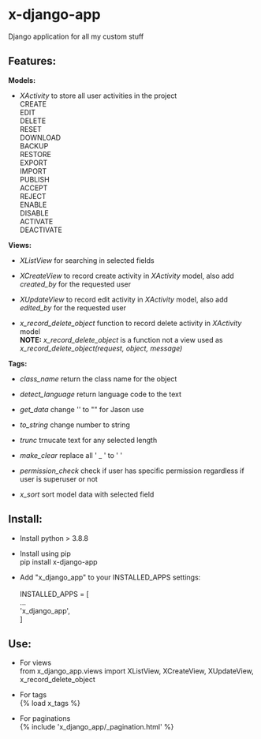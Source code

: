 # x-django-app

Django application for all my custom stuff

## Features:

**Models:**

- *XActivity* to store all user activities in the project\
  CREATE\
  EDIT\
  DELETE\
  RESET\
  DOWNLOAD\
  BACKUP\
  RESTORE\
  EXPORT\
  IMPORT\
  PUBLISH\
  ACCEPT\
  REJECT\
  ENABLE\
  DISABLE\
  ACTIVATE\
  DEACTIVATE


**Views:**

- *XListView* for searching in selected fields

- *XCreateView* to record create activity in *XActivity* model, also add *created_by* for the requested user

- *XUpdateView* to record edit activity in *XActivity* model, also add *edited_by* for the requested user

- *x_record_delete_object* function to record delete activity in *XActivity* model\
**NOTE:** *x_record_delete_object* is a function not a view used as\
*x_record_delete_object(request, object, message)*

**Tags:**

- *class_name* return the class name for the object

- *detect_language* return language code to the text

- *get_data* change '' to "" for Jason use

- *to_string* change number to string

- *trunc* trnucate text for any selected length

- *make_clear* replace all ' _ ' to ' '

- *permission_check* check if user has specific permission regardless if user is superuser or not

- *x_sort* sort model data with selected field



## Install:

* Install python > 3.8.8

* Install using pip\
pip install x-django-app

* Add "x_django_app" to your INSTALLED_APPS settings:\
\
  INSTALLED_APPS = [\
      ...\
      'x_django_app',\
  ]


## Use:

* For views\
    from x_django_app.views import XListView, XCreateView, XUpdateView, x_record_delete_object

* For tags\
  {% load x_tags %}

* For paginations\
  {% include 'x_django_app/_pagination.html' %}
